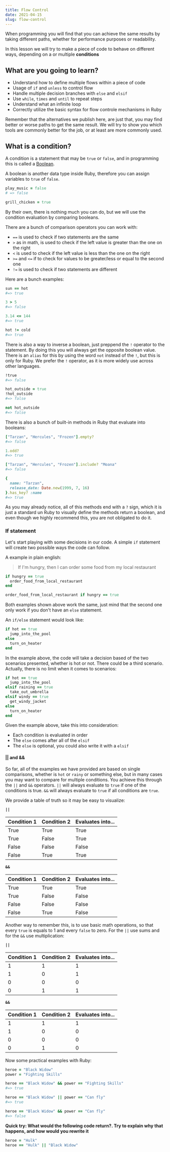 ```yaml
---
title: Flow Control
date: 2021-04-15
slug: flow-control
---
```


When programming you will find that you can achieve the same results by taking different paths, whether for performance purposes or readability. 

In this lesson we will try to make a piece of code to behave on different ways, depending on a or multiple **conditions**

## What are you going to learn?

* Understand how to define multiple flows within a piece of code
* Usage of `if` and `unless` to control flow
* Handle multiple decision branches with `else` and `elsif`
* Use `while`, `times` and `until` to repeat steps
* Understand what an infinite loop
* Correctly utilize the basic syntax for flow controle mechanisms in Ruby

Remember that the alternatives we publish here, are just that, you may find better or worse paths to get the same result. We will try to show you
which tools are commonly better for the job, or at least are more commonly used.

## What is a condition?

A condition is a statement that may be `true` or `false`, and in programming this is called a [Boolean](https://en.wikipedia.org/wiki/Boolean_data_type).

A boolean is another data type inside Ruby, therefore you can assign variables to `true` of `false`.

```ruby
play_music = false
# => false

grill_chicken = true
```

By their own, there is nothing much you can do, but we will use the condition evaluation by comparing booleans.

There are a bunch of comparison operators you can work with:

* `==` is used to check if two statements are the same
* `>` as in math, is used to check if the left value is greater than the one on the right
* `<` is used to check if the left value is less than the one on the right
* `>=` and `<=` if to check for values to be greater/less or equal to the second one
* `!=` is used to check if two statements are different

Here are a bunch examples:

```ruby
sun == hot
#=> true

3 > 5
#=> false

3.14 <= 144
#=> true

hot != cold
#=> true
```

There is also a way to inverse a boolean, just preppend the `!` operator to the statement. By doing this you will always get the opposite boolean
value. There is an `alias` for this by using the word `not` instead of the `!`, but this is only for Ruby. We prefer the `!` operator, as it is more
widely use across other languages.

```ruby
!true
#=> false

hot_outside = true
!hot_outside
#=> false

not hot_outside
#=> false
```

There is also a bunch of built-in methods in Ruby that evaluate into booleans:

```ruby
["Tarzan", "Hercules", "Frozen"].empty?
#=> false

1.odd?
#=> true

["Tarzan", "Hercules", "Frozen"].include? "Moana"
#=> false

{
  name: "Tarzan",
  release_date: Date.new(1999, 7, 16)
}.has_key? :name
#=> true
```

As you may already notice, all of this methods end with a `?` sign, which it is just a standard un Ruby to visually define the methods return a boolean, and even though
we highly recommend this, you are not obligated to do it.

### If statement

Let's start playing with some decisions in our code. A simple `if` statement will create two possible ways the code can follow.

A example in plain english:

> If I'm hungry, then I can order some food from my local restaurant

```ruby
if hungry == true
  order_food_from_local_restaurant
end

order_food_from_local_restaurant if hungry == true
```

Both examples shown above work the same, just mind that the second one only work if you don't have an `else` statement.

An `if/else` statement would look like:

```ruby
if hot == true
  jump_into_the_pool
else
  turn_on_heater
end
```

In the example above, the code will take a decision based of the two scenarios presented, whether is hot or not. There could be a third scenario. Actually, there is no
limit when it comes to scenarios:

```ruby
if hot == true
  jump_into_the_pool
elsif raining == true
  take_out_umbrella
elsif windy == true
  get_windy_jacket
else
  turn_on_heater
end
```

Given the example above, take this into consideration:

* Each condition is evaluated in order
* The `else` comes after all of the `elsif`
* The `else` is optional, you could also write it with a `elsif`

#### || and && 

So far, all of the examples we have provided are based on single comparisons, whether is `hot` or `rainy` or something else, but in many cases you may want to compare for 
multiple conditions. You achieve this through the `||` and `&&` operators. `||` will always evaluate to `true` if one of the conditions is true. `&&` will always evaluate to `true` if 
all conditions are `true`.

We provide a table of truth so it may be easy to visualize:

**`||`**

| Condition 1 | Condition 2 | Evaluates into... |
| ----------- | ----------- | ----------- |
| True | True   | True |
| True | False  | True |
| False | False | False |
| False | True  | True |

**`&&`**

| Condition 1 | Condition 2 | Evaluates into... |
| ----------- | ----------- | ----------- |
| True | True   | True |
| True | False  | False |
| False | False | False |
| False | True  | False |

Another way to remember this, is to use basic math operations, so that every `true` is equals to 1 and every `false` to zero. For the `||` use sums and for the
`&&` use multiplication:

**`||`**

| Condition 1 | Condition 2 | Evaluates into... |
| ----------- | ----------- | ----------- |
| 1 | 1 | 1 |
| 1 | 0 | 1 |
| 0 | 0 | 0 |
| 0 | 1 | 1 |

**`&&`**

| Condition 1 | Condition 2 | Evaluates into... |
| ----------- | ----------- | ----------- |
| 1 | 1 | 1 |
| 1 | 0 | 0 |
| 0 | 0 | 0 |
| 0 | 1 | 0 |

Now some practical examples with Ruby:

```ruby
heroe = "Black Widow"
power = "Fighting Skills"

heroe == "Black Widow" && power == "Fighting Skills"
#=> true

heroe == "Black Widow" || power == "Can fly"
#=> true 

heroe == "Black Widow" && power == "Can fly"
#=> false
```

**Quick try: What would the following code return?. Try to explain why that happens, and how would you rewrite it**

```ruby
heroe = "Hulk"
heroe == "Hulk" || "Black Widow"
```

